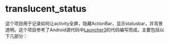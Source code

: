 # translucent_status
这个项目用于记录如何让activity全屏，隐藏ActionBar，显示statusbar，并背景透明。这个项目参考了Android源代码中[Launcher3](https://android.googlesource.com/platform/packages/apps/Launcher3)的代码编写而成，主要包括以下几部分：
